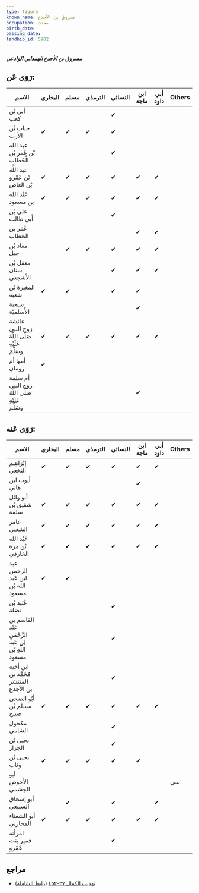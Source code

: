 ```yaml
---
type: figure
known_name: مسروق بن الأجدع
occupation: محدث
birth_date:
passing_date:
tahdhib_id: 5902
---
```

##### مسروق بن الأجدع الهمداني الوادعي

## رَوَى عَن:
| الاسم                                              | البخاري | مسلم | الترمذي | النسائي | ابن ماجه | أبي داود | Others |
| -------------------------------------------------- | ------- | ---- | ------- | ------- | -------- | -------- | ------ |
| أبي بْن كعب                                        |         |      |         | ✔       |          |          |        |
| خباب بْن الأرت                                     | ✔       | ✔    | ✔       | ✔       |          |          |        |
| عبد الله بْن عُمَر بْن الْخَطَّاب                  |         |      |         | ✔       |          |          |        |
| عبد اللَّه بْن عَمْرو بْن العاص                    | ✔       | ✔    | ✔       | ✔       | ✔        | ✔        |        |
| عَبْد الله بن مسعود                                | ✔       | ✔    | ✔       | ✔       | ✔        | ✔        |        |
| علي بْن أَبي طالب                                  |         |      |         | ✔       |          |          |        |
| عُمَر بن الخطاب                                    |         |      |         |         | ✔        | ✔        |        |
| معاذ بْن جبل                                       |         | ✔    | ✔       | ✔       | ✔        | ✔        |        |
| معقل بْن سنان الأشجعي                              |         |      |         | ✔       | ✔        | ✔        |        |
| المغيرة بْن شعبة                                   | ✔       | ✔    |         | ✔       | ✔        |          |        |
| سبعية الأَسلميّة                                   |         |      |         |         | ✔        |          |        |
| عائشة زوج النبي صَلَّى اللَّهُ عَلَيْهِ وسَلَّمَ   | ✔       | ✔    | ✔       | ✔       | ✔        | ✔        |        |
| أمها أم رومان                                      | ✔       |      |         |         |          |          |        |
| أم سلمة زوج النبي صَلَّى اللَّهُ عَلَيْهِ وسَلَّمَ |         |      |         |         | ✔        |          |        |
## رَوَى عَنه:
| الاسم                                                  | البخاري | مسلم | الترمذي | النسائي | ابن ماجه | أبي داود | Others |
| ------------------------------------------------------ | ------- | ---- | ------- | ------- | -------- | -------- | ------ |
| إِبْرَاهِيم النخعي                                     | ✔       | ✔    | ✔       | ✔       | ✔        | ✔        |        |
| أيوب ابن هاني                                          |         |      |         |         | ✔        |          |        |
| أبو وائل شقيق بْن سلمة                                 | ✔       | ✔    | ✔       | ✔       | ✔        | ✔        |        |
| عامر الشعبي                                            | ✔       | ✔    | ✔       | ✔       | ✔        | ✔        |        |
| عَبْد الله بْن مرة الخارفي                             | ✔       | ✔    | ✔       | ✔       | ✔        | ✔        |        |
| عبد الرحمن ابن عَبد الله بْن مسعود                     | ✔       | ✔    |         |         |          |          |        |
| عُبَيد بْن نضلة                                        |         |      |         | ✔       |          |          |        |
| القاسم بن عَبْد الرَّحْمَنِ بْن عَبد اللَّهِ بْن مسعود |         |      |         | ✔       |          |          |        |
| ابن أخيه مُحَمَّد بن المنتشر بن الأجدع                 |         |      |         | ✔       |          |          |        |
| أَبُو الضحى مسلم بْن صبيح                              | ✔       | ✔    | ✔       | ✔       | ✔        | ✔        |        |
| مكحول الشامي                                           |         |      |         | ✔       |          |          |        |
| يحيى بْن الجزار                                        |         |      |         | ✔       |          |          |        |
| يحيى بْن وثاب                                          | ✔       | ✔    | ✔       | ✔       | ✔        |          |        |
| أبو الأَحوص الجشمي                                     |         |      |         |         |          |          | سي     |
| أبو إسحاق السبيعي                                      |         | ✔    |         | ✔       |          | ✔        |        |
| أبو الشعثاء المحاربي                                   | ✔       | ✔    | ✔       | ✔       | ✔        | ✔        |        |
| امرأته قمير بنت عَمْرو                                 |         |      |         | ✔       |          |          |        |
## مراجع
- [تهذيب الكمال ٢٧-٤٥٢](obsidian://open?vault=Tahdhib-al-Kamal&file=Figures/٥٩٠٢-مسروق%20بن%20الأجدع%20الهمداني%20الوادعي) ([رابط الشاملة](https://shamela.ws/book/3722/14841))